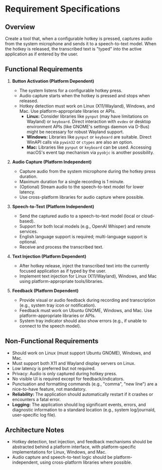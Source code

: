 # Requirement Specifications

## Overview
Create a tool that, when a configurable hotkey is pressed, captures audio from the system microphone and sends it to a speech-to-text model. When the hotkey is released, the transcribed text is "typed" into the active application as if entered by the user.

## Functional Requirements
1. **Button Activation (Platform Dependent)**
   - The system listens for a configurable hotkey press.
   - Audio capture starts when the hotkey is pressed and stops when released.
   - Hotkey detection must work on Linux (X11/Wayland), Windows, and Mac. Use platform-appropriate libraries or APIs.
     - **Linux:** Consider libraries like `pynput` (may have limitations on Wayland) or `keyboard`. Direct interaction with `evdev` or desktop environment APIs (like GNOME's settings daemon via D-Bus) might be necessary for robust Wayland support.
     - **Windows:** Libraries like `pynput` or `keyboard` are suitable. Direct WinAPI calls via `pywin32` or `ctypes` are also an option.
     - **Mac:** Libraries like `pynput` or `keyboard` can be used. Accessing macOS's event tap mechanism via `pyobjc` is another possibility.

2. **Audio Capture (Platform Independent)**
   - Capture audio from the system microphone during the hotkey press duration.
   - Maximum duration for a single recording is 1 minute.
   - (Optional) Stream audio to the speech-to-text model for lower latency.
   - Use cross-platform libraries for audio capture where possible.

3. **Speech-to-Text (Platform Independent)**
   - Send the captured audio to a speech-to-text model (local or cloud-based).
   - Support for both local models (e.g., OpenAI Whisper) and remote services.
   - English language support is required; multi-language support is optional.
   - Receive and process the transcribed text.

4. **Text Injection (Platform Dependent)**
   - After hotkey release, inject the transcribed text into the currently focused application as if typed by the user.
   - Implement text injection for Linux (X11/Wayland), Windows, and Mac using platform-appropriate tools/libraries.

5. **Feedback (Platform Dependent)**
   - Provide visual or audio feedback during recording and transcription (e.g., system tray icon or notification).
   - Feedback must work on Ubuntu GNOME, Windows, and Mac. Use platform-appropriate libraries or APIs.
   - System tray indicator should also show errors (e.g., if unable to connect to the speech model).

## Non-Functional Requirements
- Should work on Linux (must support Ubuntu GNOME), Windows, and Mac.
- Must support both X11 and Wayland display servers on Linux.
- Low latency is preferred but not required.
- Privacy: Audio is only captured during hotkey press.
- No visible UI is required except for feedback/indicators.
- Punctuation and formatting commands (e.g., "comma", "new line") are a nice-to-have feature, not mandatory.
- **Reliability:** The application should automatically restart if it crashes or encounters a fatal error.
- **Logging:** The application should log significant events, errors, and diagnostic information to a standard location (e.g., system log/journald, user-specific log file).

## Architecture Notes
- Hotkey detection, text injection, and feedback mechanisms should be abstracted behind a platform interface, with platform-specific implementations for Linux, Windows, and Mac.
- Audio capture and speech-to-text logic should be platform-independent, using cross-platform libraries where possible.

